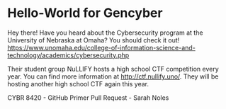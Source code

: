 # Hello-World for Gencyber

Hey there! Have you heard about the Cybersecurity program at the University of Nebraska at Omaha? You should check it out! https://www.unomaha.edu/college-of-information-science-and-technology/academics/cybersecurity.php

Their student group NuLLIFY hosts a high school CTF competition every year.
You can find more information at http://ctf.nullify.uno/. They will be hosting another high school CTF again this year.

CYBR 8420 - GitHub Primer Pull Request - Sarah Noles
